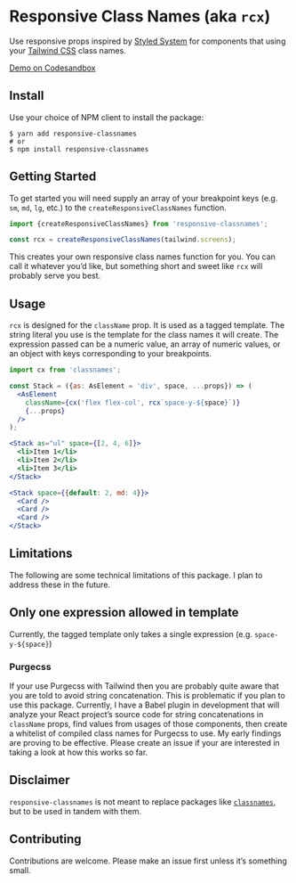 # Responsive Class Names (aka `rcx`)

Use responsive props inspired by [Styled System] for components
that using your [Tailwind CSS] class names.

[Demo on Codesandbox](https://codesandbox.io/s/responsive-classnames-demo-rl8wt)

## Install

Use your choice of NPM client to install the package:

```shell
$ yarn add responsive-classnames
# or
$ npm install responsive-classnames
```

## Getting Started

To get started you will need supply an array of your breakpoint
keys (e.g. `sm`, `md`, `lg`, etc.) to the
`createResponsiveClassNames` function. 

```js
import {createResponsiveClassNames} from 'responsive-classnames';

const rcx = createResponsiveClassNames(tailwind.screens);
```

This creates your own responsive class names function for you.
You can call it whatever you’d like, but something short and
sweet like `rcx` will probably serve you best.

## Usage

`rcx` is designed for the `className` prop. It is used as a
tagged template. The string literal you use is the template for
the class names it will create. The expression passed can be a
numeric value, an array of numeric values, or an object with
keys corresponding to your breakpoints.

```jsx
import cx from 'classnames';

const Stack = ({as: AsElement = 'div', space, ...props}) => (
  <AsElement
    className={cx('flex flex-col', rcx`space-y-${space}`)} 
    {...props} 
  />
);

<Stack as="ul" space={[2, 4, 6]}>
  <li>Item 1</li>
  <li>Item 2</li>
  <li>Item 3</li>
</Stack>

<Stack space={{default: 2, md: 4}}>
  <Card />
  <Card />
  <Card />
</Stack>
```

## Limitations

The following are some technical limitations of this package. I
plan to address these in the future.

## Only one expression allowed in template

Currently, the tagged template only takes a single expression
(e.g. `space-y-${space}`)

### Purgecss

If your use Purgecss with Tailwind then you are probably quite
aware that you are told to avoid string concatenation. This is
problematic if you plan to use this package. Currently, I have a
Babel plugin in development that will analyze your React
project’s source code for string concatenations in `className`
props, find values from usages of those components, then create
a whitelist of compiled class names for Purgecss to use. My
early findings are proving to be effective. Please create an
issue if your are interested in taking a look at how this works
so far.

## Disclaimer

`responsive-classnames` is not meant to replace packages like
[`classnames`], but to be used in tandem with them.

## Contributing

Contributions are welcome. Please make an issue first unless
it’s something small.

[Styled System]: https://github.com/styled-system/styled-system
[Tailwind CSS]: https://github.com/tailwindcss/tailwindcss
[`classnames`]: https://github.com/JedWatson/classnames
